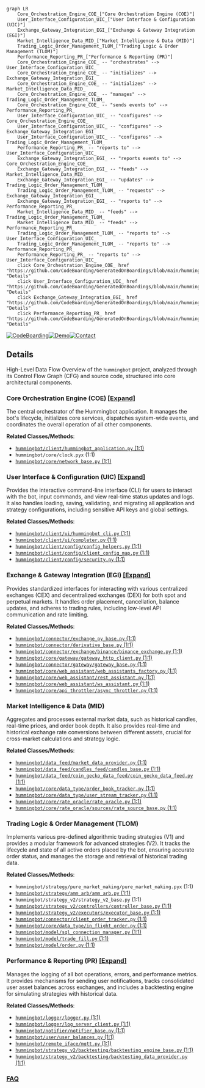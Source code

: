 ```mermaid
graph LR
    Core_Orchestration_Engine_COE_["Core Orchestration Engine (COE)"]
    User_Interface_Configuration_UIC_["User Interface & Configuration (UIC)"]
    Exchange_Gateway_Integration_EGI_["Exchange & Gateway Integration (EGI)"]
    Market_Intelligence_Data_MID_["Market Intelligence & Data (MID)"]
    Trading_Logic_Order_Management_TLOM_["Trading Logic & Order Management (TLOM)"]
    Performance_Reporting_PR_["Performance & Reporting (PR)"]
    Core_Orchestration_Engine_COE_ -- "orchestrates" --> User_Interface_Configuration_UIC_
    Core_Orchestration_Engine_COE_ -- "initializes" --> Exchange_Gateway_Integration_EGI_
    Core_Orchestration_Engine_COE_ -- "initializes" --> Market_Intelligence_Data_MID_
    Core_Orchestration_Engine_COE_ -- "manages" --> Trading_Logic_Order_Management_TLOM_
    Core_Orchestration_Engine_COE_ -- "sends events to" --> Performance_Reporting_PR_
    User_Interface_Configuration_UIC_ -- "configures" --> Core_Orchestration_Engine_COE_
    User_Interface_Configuration_UIC_ -- "configures" --> Exchange_Gateway_Integration_EGI_
    User_Interface_Configuration_UIC_ -- "configures" --> Trading_Logic_Order_Management_TLOM_
    Performance_Reporting_PR_ -- "reports to" --> User_Interface_Configuration_UIC_
    Exchange_Gateway_Integration_EGI_ -- "reports events to" --> Core_Orchestration_Engine_COE_
    Exchange_Gateway_Integration_EGI_ -- "feeds" --> Market_Intelligence_Data_MID_
    Exchange_Gateway_Integration_EGI_ -- "updates" --> Trading_Logic_Order_Management_TLOM_
    Trading_Logic_Order_Management_TLOM_ -- "requests" --> Exchange_Gateway_Integration_EGI_
    Exchange_Gateway_Integration_EGI_ -- "reports to" --> Performance_Reporting_PR_
    Market_Intelligence_Data_MID_ -- "feeds" --> Trading_Logic_Order_Management_TLOM_
    Market_Intelligence_Data_MID_ -- "feeds" --> Performance_Reporting_PR_
    Trading_Logic_Order_Management_TLOM_ -- "reports to" --> User_Interface_Configuration_UIC_
    Trading_Logic_Order_Management_TLOM_ -- "reports to" --> Performance_Reporting_PR_
    Performance_Reporting_PR_ -- "reports to" --> User_Interface_Configuration_UIC_
    click Core_Orchestration_Engine_COE_ href "https://github.com/CodeBoarding/GeneratedOnBoardings/blob/main/hummingbot/Core_Orchestration_Engine_COE_.md" "Details"
    click User_Interface_Configuration_UIC_ href "https://github.com/CodeBoarding/GeneratedOnBoardings/blob/main/hummingbot/User_Interface_Configuration_UIC_.md" "Details"
    click Exchange_Gateway_Integration_EGI_ href "https://github.com/CodeBoarding/GeneratedOnBoardings/blob/main/hummingbot/Exchange_Gateway_Integration_EGI_.md" "Details"
    click Performance_Reporting_PR_ href "https://github.com/CodeBoarding/GeneratedOnBoardings/blob/main/hummingbot/Performance_Reporting_PR_.md" "Details"
```

[![CodeBoarding](https://img.shields.io/badge/Generated%20by-CodeBoarding-9cf?style=flat-square)](https://github.com/CodeBoarding/CodeBoarding)[![Demo](https://img.shields.io/badge/Try%20our-Demo-blue?style=flat-square)](https://www.codeboarding.org/demo)[![Contact](https://img.shields.io/badge/Contact%20us%20-%20contact@codeboarding.org-lightgrey?style=flat-square)](mailto:contact@codeboarding.org)

## Details

High-Level Data Flow Overview of the `hummingbot` project, analyzed through its Control Flow Graph (CFG) and source code, structured into core architectural components.

### Core Orchestration Engine (COE) [[Expand]](./Core_Orchestration_Engine_COE_.md)
The central orchestrator of the Hummingbot application. It manages the bot's lifecycle, initializes core services, dispatches system-wide events, and coordinates the overall operation of all other components.


**Related Classes/Methods**:

- <a href="https://github.com/hummingbot/hummingbot/blob/master/hummingbot/client/hummingbot_application.py#L1-L1" target="_blank" rel="noopener noreferrer">`hummingbot/client/hummingbot_application.py` (1:1)</a>
- `hummingbot/core/clock.pyx` (1:1)
- <a href="https://github.com/hummingbot/hummingbot/blob/master/hummingbot/core/network_base.py#L1-L1" target="_blank" rel="noopener noreferrer">`hummingbot/core/network_base.py` (1:1)</a>


### User Interface & Configuration (UIC) [[Expand]](./User_Interface_Configuration_UIC_.md)
Provides the interactive command-line interface (CLI) for users to interact with the bot, input commands, and view real-time status updates and logs. It also handles loading, saving, validating, and migrating all application and strategy configurations, including sensitive API keys and global settings.


**Related Classes/Methods**:

- <a href="https://github.com/hummingbot/hummingbot/blob/master/hummingbot/client/ui/hummingbot_cli.py#L1-L1" target="_blank" rel="noopener noreferrer">`hummingbot/client/ui/hummingbot_cli.py` (1:1)</a>
- <a href="https://github.com/hummingbot/hummingbot/blob/master/hummingbot/client/ui/completer.py#L1-L1" target="_blank" rel="noopener noreferrer">`hummingbot/client/ui/completer.py` (1:1)</a>
- <a href="https://github.com/hummingbot/hummingbot/blob/master/hummingbot/client/config/config_helpers.py#L1-L1" target="_blank" rel="noopener noreferrer">`hummingbot/client/config/config_helpers.py` (1:1)</a>
- <a href="https://github.com/hummingbot/hummingbot/blob/master/hummingbot/client/config/client_config_map.py#L1-L1" target="_blank" rel="noopener noreferrer">`hummingbot/client/config/client_config_map.py` (1:1)</a>
- <a href="https://github.com/hummingbot/hummingbot/blob/master/hummingbot/client/config/security.py#L1-L1" target="_blank" rel="noopener noreferrer">`hummingbot/client/config/security.py` (1:1)</a>


### Exchange & Gateway Integration (EGI) [[Expand]](./Exchange_Gateway_Integration_EGI_.md)
Provides standardized interfaces for interacting with various centralized exchanges (CEX) and decentralized exchanges (DEX) for both spot and perpetual markets. It handles order placement, cancellation, balance updates, and adheres to trading rules, including low-level API communication and rate limiting.


**Related Classes/Methods**:

- <a href="https://github.com/hummingbot/hummingbot/blob/master/hummingbot/connector/exchange_py_base.py#L1-L1" target="_blank" rel="noopener noreferrer">`hummingbot/connector/exchange_py_base.py` (1:1)</a>
- <a href="https://github.com/hummingbot/hummingbot/blob/master/hummingbot/connector/derivative_base.py#L1-L1" target="_blank" rel="noopener noreferrer">`hummingbot/connector/derivative_base.py` (1:1)</a>
- <a href="https://github.com/hummingbot/hummingbot/blob/master/hummingbot/connector/exchange/binance/binance_exchange.py#L1-L1" target="_blank" rel="noopener noreferrer">`hummingbot/connector/exchange/binance/binance_exchange.py` (1:1)</a>
- <a href="https://github.com/hummingbot/hummingbot/blob/master/hummingbot/core/gateway/gateway_http_client.py#L1-L1" target="_blank" rel="noopener noreferrer">`hummingbot/core/gateway/gateway_http_client.py` (1:1)</a>
- <a href="https://github.com/hummingbot/hummingbot/blob/master/hummingbot/connector/gateway/gateway_base.py#L1-L1" target="_blank" rel="noopener noreferrer">`hummingbot/connector/gateway/gateway_base.py` (1:1)</a>
- <a href="https://github.com/hummingbot/hummingbot/blob/master/hummingbot/core/web_assistant/web_assistants_factory.py#L1-L1" target="_blank" rel="noopener noreferrer">`hummingbot/core/web_assistant/web_assistants_factory.py` (1:1)</a>
- <a href="https://github.com/hummingbot/hummingbot/blob/master/hummingbot/core/web_assistant/rest_assistant.py#L1-L1" target="_blank" rel="noopener noreferrer">`hummingbot/core/web_assistant/rest_assistant.py` (1:1)</a>
- <a href="https://github.com/hummingbot/hummingbot/blob/master/hummingbot/core/web_assistant/ws_assistant.py#L1-L1" target="_blank" rel="noopener noreferrer">`hummingbot/core/web_assistant/ws_assistant.py` (1:1)</a>
- <a href="https://github.com/hummingbot/hummingbot/blob/master/hummingbot/core/api_throttler/async_throttler.py#L1-L1" target="_blank" rel="noopener noreferrer">`hummingbot/core/api_throttler/async_throttler.py` (1:1)</a>


### Market Intelligence & Data (MID)
Aggregates and processes external market data, such as historical candles, real-time prices, and order book depth. It also provides real-time and historical exchange rate conversions between different assets, crucial for cross-market calculations and strategy logic.


**Related Classes/Methods**:

- <a href="https://github.com/hummingbot/hummingbot/blob/master/hummingbot/data_feed/market_data_provider.py#L1-L1" target="_blank" rel="noopener noreferrer">`hummingbot/data_feed/market_data_provider.py` (1:1)</a>
- <a href="https://github.com/hummingbot/hummingbot/blob/master/hummingbot/data_feed/candles_feed/candles_base.py#L1-L1" target="_blank" rel="noopener noreferrer">`hummingbot/data_feed/candles_feed/candles_base.py` (1:1)</a>
- <a href="https://github.com/hummingbot/hummingbot/blob/master/hummingbot/data_feed/coin_gecko_data_feed/coin_gecko_data_feed.py#L1-L1" target="_blank" rel="noopener noreferrer">`hummingbot/data_feed/coin_gecko_data_feed/coin_gecko_data_feed.py` (1:1)</a>
- <a href="https://github.com/hummingbot/hummingbot/blob/master/hummingbot/core/data_type/order_book_tracker.py#L1-L1" target="_blank" rel="noopener noreferrer">`hummingbot/core/data_type/order_book_tracker.py` (1:1)</a>
- <a href="https://github.com/hummingbot/hummingbot/blob/master/hummingbot/core/data_type/user_stream_tracker.py#L1-L1" target="_blank" rel="noopener noreferrer">`hummingbot/core/data_type/user_stream_tracker.py` (1:1)</a>
- <a href="https://github.com/hummingbot/hummingbot/blob/master/hummingbot/core/rate_oracle/rate_oracle.py#L1-L1" target="_blank" rel="noopener noreferrer">`hummingbot/core/rate_oracle/rate_oracle.py` (1:1)</a>
- <a href="https://github.com/hummingbot/hummingbot/blob/master/hummingbot/core/rate_oracle/sources/rate_source_base.py#L1-L1" target="_blank" rel="noopener noreferrer">`hummingbot/core/rate_oracle/sources/rate_source_base.py` (1:1)</a>


### Trading Logic & Order Management (TLOM)
Implements various pre-defined algorithmic trading strategies (V1) and provides a modular framework for advanced strategies (V2). It tracks the lifecycle and state of all active orders placed by the bot, ensuring accurate order status, and manages the storage and retrieval of historical trading data.


**Related Classes/Methods**:

- `hummingbot/strategy/pure_market_making/pure_market_making.pyx` (1:1)
- <a href="https://github.com/hummingbot/hummingbot/blob/master/hummingbot/strategy/amm_arb/amm_arb.py#L1-L1" target="_blank" rel="noopener noreferrer">`hummingbot/strategy/amm_arb/amm_arb.py` (1:1)</a>
- `hummingbot/strategy_v2/strategy_v2_base.py` (1:1)
- <a href="https://github.com/hummingbot/hummingbot/blob/master/hummingbot/strategy_v2/controllers/controller_base.py#L1-L1" target="_blank" rel="noopener noreferrer">`hummingbot/strategy_v2/controllers/controller_base.py` (1:1)</a>
- <a href="https://github.com/hummingbot/hummingbot/blob/master/hummingbot/strategy_v2/executors/executor_base.py#L1-L1" target="_blank" rel="noopener noreferrer">`hummingbot/strategy_v2/executors/executor_base.py` (1:1)</a>
- <a href="https://github.com/hummingbot/hummingbot/blob/master/hummingbot/connector/client_order_tracker.py#L1-L1" target="_blank" rel="noopener noreferrer">`hummingbot/connector/client_order_tracker.py` (1:1)</a>
- <a href="https://github.com/hummingbot/hummingbot/blob/master/hummingbot/core/data_type/in_flight_order.py#L1-L1" target="_blank" rel="noopener noreferrer">`hummingbot/core/data_type/in_flight_order.py` (1:1)</a>
- <a href="https://github.com/hummingbot/hummingbot/blob/master/hummingbot/model/sql_connection_manager.py#L1-L1" target="_blank" rel="noopener noreferrer">`hummingbot/model/sql_connection_manager.py` (1:1)</a>
- <a href="https://github.com/hummingbot/hummingbot/blob/master/hummingbot/model/trade_fill.py#L1-L1" target="_blank" rel="noopener noreferrer">`hummingbot/model/trade_fill.py` (1:1)</a>
- <a href="https://github.com/hummingbot/hummingbot/blob/master/hummingbot/model/order.py#L1-L1" target="_blank" rel="noopener noreferrer">`hummingbot/model/order.py` (1:1)</a>


### Performance & Reporting (PR) [[Expand]](./Performance_Reporting_PR_.md)
Manages the logging of all bot operations, errors, and performance metrics. It provides mechanisms for sending user notifications, tracks consolidated user asset balances across exchanges, and includes a backtesting engine for simulating strategies with historical data.


**Related Classes/Methods**:

- <a href="https://github.com/hummingbot/hummingbot/blob/master/hummingbot/logger/logger.py#L1-L1" target="_blank" rel="noopener noreferrer">`hummingbot/logger/logger.py` (1:1)</a>
- <a href="https://github.com/hummingbot/hummingbot/blob/master/hummingbot/logger/log_server_client.py#L1-L1" target="_blank" rel="noopener noreferrer">`hummingbot/logger/log_server_client.py` (1:1)</a>
- <a href="https://github.com/hummingbot/hummingbot/blob/master/hummingbot/notifier/notifier_base.py#L1-L1" target="_blank" rel="noopener noreferrer">`hummingbot/notifier/notifier_base.py` (1:1)</a>
- <a href="https://github.com/hummingbot/hummingbot/blob/master/hummingbot/user/user_balances.py#L1-L1" target="_blank" rel="noopener noreferrer">`hummingbot/user/user_balances.py` (1:1)</a>
- <a href="https://github.com/hummingbot/hummingbot/blob/master/hummingbot/remote_iface/mqtt.py#L1-L1" target="_blank" rel="noopener noreferrer">`hummingbot/remote_iface/mqtt.py` (1:1)</a>
- <a href="https://github.com/hummingbot/hummingbot/blob/master/hummingbot/strategy_v2/backtesting/backtesting_engine_base.py#L1-L1" target="_blank" rel="noopener noreferrer">`hummingbot/strategy_v2/backtesting/backtesting_engine_base.py` (1:1)</a>
- <a href="https://github.com/hummingbot/hummingbot/blob/master/hummingbot/strategy_v2/backtesting/backtesting_data_provider.py#L1-L1" target="_blank" rel="noopener noreferrer">`hummingbot/strategy_v2/backtesting/backtesting_data_provider.py` (1:1)</a>




### [FAQ](https://github.com/CodeBoarding/GeneratedOnBoardings/tree/main?tab=readme-ov-file#faq)